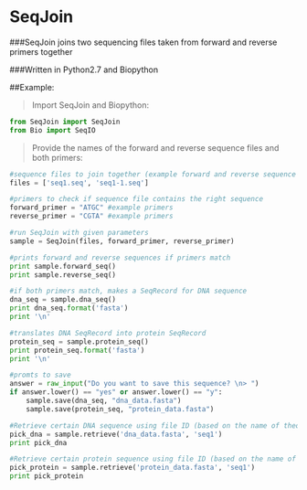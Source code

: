 # SeqJoin
###SeqJoin joins two sequencing files taken from forward and reverse primers together

###Written in Python2.7 and Biopython

##Example:

> Import SeqJoin and Biopython:
```python
from SeqJoin import SeqJoin
from Bio import SeqIO
```

> Provide the names of the forward and reverse sequence files and both primers:
```python
#sequence files to join together (example forward and reverse sequence files)
files = ['seq1.seq', 'seq1-1.seq']

#primers to check if sequence file contains the right sequence
forward_primer = "ATGC" #example primers
reverse_primer = "CGTA" #example primers

#run SeqJoin with given parameters
sample = SeqJoin(files, forward_primer, reverse_primer)

#prints forward and reverse sequences if primers match
print sample.forward_seq()
print sample.reverse_seq()

#if both primers match, makes a SeqRecord for DNA sequence
dna_seq = sample.dna_seq()
print dna_seq.format('fasta')
print '\n'

#translates DNA SeqRecord into protein SeqRecord
protein_seq = sample.protein_seq()
print protein_seq.format('fasta')
print '\n'

#promts to save
answer = raw_input("Do you want to save this sequence? \n> ")
if answer.lower() == "yes" or answer.lower() == "y":
    sample.save(dna_seq, "dna_data.fasta")
    sample.save(protein_seq, "protein_data.fasta")

#Retrieve certain DNA sequence using file ID (based on the name of theoriginal sequence file name)
pick_dna = sample.retrieve('dna_data.fasta', 'seq1')
print pick_dna

#Retrieve certain protein sequence using file ID (based on the name of theoriginal sequence file name)
pick_protein = sample.retrieve('protein_data.fasta', 'seq1')
print pick_protein
```
